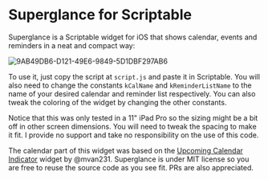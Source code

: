 # Superglance for Scriptable
Superglance is a Scriptable widget for iOS that shows calendar, events and reminders in a neat and compact way:

![9AB49DB6-D121-49E6-9849-5D1DBF297AB6](https://user-images.githubusercontent.com/6173351/137411891-50ee97e1-4781-4cac-914f-e0e514a2d64e.jpeg)

To use it, just copy the script at `script.js` and paste it in Scriptable. You will also need to change the constants `kCalName` and `kReminderListName` to the name of your desired calendar and reminder list respectively. You can also tweak the coloring of the widget by changing the other constants.

Notice that this was only tested in a 11" iPad Pro so the sizing might be a bit off in other screen dimensions. You will need to tweak the spacing to make it fit. I provide no support and take no responsibility on the use of this code.

The calendar part of this widget was based on the [Upcoming Calendar Indicator](https://github.com/mvan231/Scriptable/tree/main/Upcoming%20Calendar%20Indicator) widget by @mvan231. Superglance is under MIT license so you are free to reuse the source code as you see fit. PRs are also appreciated.
